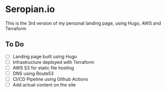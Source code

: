 # Seropian.io
This is the 3rd version of my personal landing page, using Hugo, AWS and Terraform

## To Do
- [ ] Landing page built using Hugo
- [ ] Infrastructure deployed with Terraform
- [ ] AWS S3 for static file hosting
- [ ] DNS using Route53
- [ ] CI/CD Pipeline using Github Actions
- [ ] Add actual content on the site
